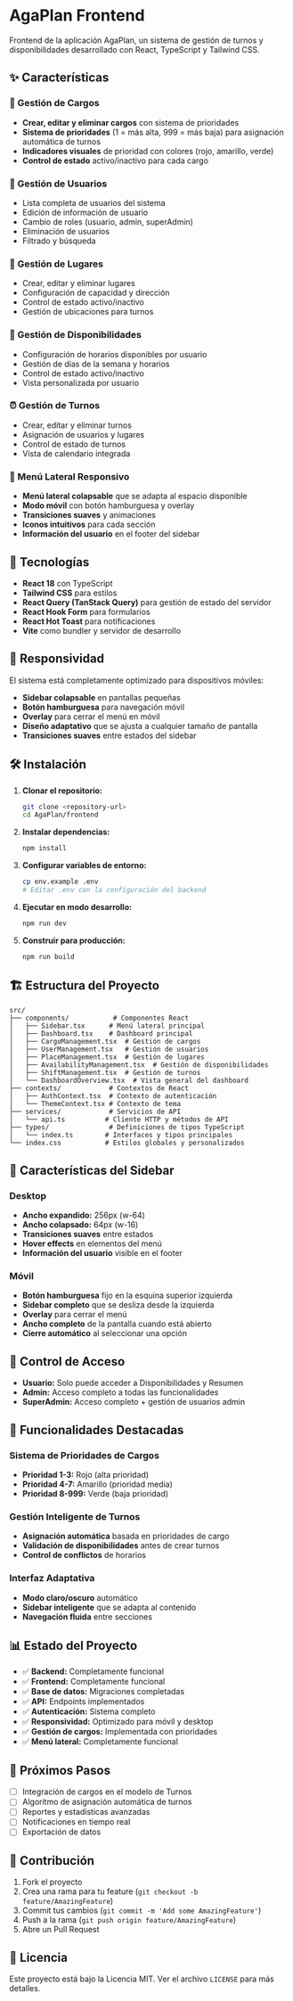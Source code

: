 # AgaPlan Frontend

Frontend de la aplicación AgaPlan, un sistema de gestión de turnos y disponibilidades desarrollado con React, TypeScript y Tailwind CSS.

## ✨ Características

### 🎯 Gestión de Cargos
- **Crear, editar y eliminar cargos** con sistema de prioridades
- **Sistema de prioridades** (1 = más alta, 999 = más baja) para asignación automática de turnos
- **Indicadores visuales** de prioridad con colores (rojo, amarillo, verde)
- **Control de estado** activo/inactivo para cada cargo

### 👥 Gestión de Usuarios
- Lista completa de usuarios del sistema
- Edición de información de usuario
- Cambio de roles (usuario, admin, superAdmin)
- Eliminación de usuarios
- Filtrado y búsqueda

### 📍 Gestión de Lugares
- Crear, editar y eliminar lugares
- Configuración de capacidad y dirección
- Control de estado activo/inactivo
- Gestión de ubicaciones para turnos

### 📅 Gestión de Disponibilidades
- Configuración de horarios disponibles por usuario
- Gestión de días de la semana y horarios
- Control de estado activo/inactivo
- Vista personalizada por usuario

### ⏰ Gestión de Turnos
- Crear, editar y eliminar turnos
- Asignación de usuarios y lugares
- Control de estado de turnos
- Vista de calendario integrada

### 🎨 Menú Lateral Responsivo
- **Menú lateral colapsable** que se adapta al espacio disponible
- **Modo móvil** con botón hamburguesa y overlay
- **Transiciones suaves** y animaciones
- **Iconos intuitivos** para cada sección
- **Información del usuario** en el footer del sidebar

## 🚀 Tecnologías

- **React 18** con TypeScript
- **Tailwind CSS** para estilos
- **React Query (TanStack Query)** para gestión de estado del servidor
- **React Hook Form** para formularios
- **React Hot Toast** para notificaciones
- **Vite** como bundler y servidor de desarrollo

## 📱 Responsividad

El sistema está completamente optimizado para dispositivos móviles:

- **Sidebar colapsable** en pantallas pequeñas
- **Botón hamburguesa** para navegación móvil
- **Overlay** para cerrar el menú en móvil
- **Diseño adaptativo** que se ajusta a cualquier tamaño de pantalla
- **Transiciones suaves** entre estados del sidebar

## 🛠️ Instalación

1. **Clonar el repositorio:**
   ```bash
   git clone <repository-url>
   cd AgaPlan/frontend
   ```

2. **Instalar dependencias:**
   ```bash
   npm install
   ```

3. **Configurar variables de entorno:**
   ```bash
   cp env.example .env
   # Editar .env con la configuración del backend
   ```

4. **Ejecutar en modo desarrollo:**
   ```bash
   npm run dev
   ```

5. **Construir para producción:**
   ```bash
   npm run build
   ```

## 🏗️ Estructura del Proyecto

```
src/
├── components/           # Componentes React
│   ├── Sidebar.tsx      # Menú lateral principal
│   ├── Dashboard.tsx    # Dashboard principal
│   ├── CargoManagement.tsx  # Gestión de cargos
│   ├── UserManagement.tsx   # Gestión de usuarios
│   ├── PlaceManagement.tsx  # Gestión de lugares
│   ├── AvailabilityManagement.tsx  # Gestión de disponibilidades
│   ├── ShiftManagement.tsx  # Gestión de turnos
│   └── DashboardOverview.tsx  # Vista general del dashboard
├── contexts/            # Contextos de React
│   ├── AuthContext.tsx  # Contexto de autenticación
│   └── ThemeContext.tsx # Contexto de tema
├── services/            # Servicios de API
│   └── api.ts          # Cliente HTTP y métodos de API
├── types/               # Definiciones de tipos TypeScript
│   └── index.ts        # Interfaces y tipos principales
└── index.css           # Estilos globales y personalizados
```

## 🎨 Características del Sidebar

### Desktop
- **Ancho expandido:** 256px (w-64)
- **Ancho colapsado:** 64px (w-16)
- **Transiciones suaves** entre estados
- **Hover effects** en elementos del menú
- **Información del usuario** visible en el footer

### Móvil
- **Botón hamburguesa** fijo en la esquina superior izquierda
- **Sidebar completo** que se desliza desde la izquierda
- **Overlay** para cerrar el menú
- **Ancho completo** de la pantalla cuando está abierto
- **Cierre automático** al seleccionar una opción

## 🔐 Control de Acceso

- **Usuario:** Solo puede acceder a Disponibilidades y Resumen
- **Admin:** Acceso completo a todas las funcionalidades
- **SuperAdmin:** Acceso completo + gestión de usuarios admin

## 🌟 Funcionalidades Destacadas

### Sistema de Prioridades de Cargos
- **Prioridad 1-3:** Rojo (alta prioridad)
- **Prioridad 4-7:** Amarillo (prioridad media)
- **Prioridad 8-999:** Verde (baja prioridad)

### Gestión Inteligente de Turnos
- **Asignación automática** basada en prioridades de cargo
- **Validación de disponibilidades** antes de crear turnos
- **Control de conflictos** de horarios

### Interfaz Adaptativa
- **Modo claro/oscuro** automático
- **Sidebar inteligente** que se adapta al contenido
- **Navegación fluida** entre secciones

## 📊 Estado del Proyecto

- ✅ **Backend:** Completamente funcional
- ✅ **Frontend:** Completamente funcional
- ✅ **Base de datos:** Migraciones completadas
- ✅ **API:** Endpoints implementados
- ✅ **Autenticación:** Sistema completo
- ✅ **Responsividad:** Optimizado para móvil y desktop
- ✅ **Gestión de cargos:** Implementada con prioridades
- ✅ **Menú lateral:** Completamente funcional

## 🚀 Próximos Pasos

- [ ] Integración de cargos en el modelo de Turnos
- [ ] Algoritmo de asignación automática de turnos
- [ ] Reportes y estadísticas avanzadas
- [ ] Notificaciones en tiempo real
- [ ] Exportación de datos

## 🤝 Contribución

1. Fork el proyecto
2. Crea una rama para tu feature (`git checkout -b feature/AmazingFeature`)
3. Commit tus cambios (`git commit -m 'Add some AmazingFeature'`)
4. Push a la rama (`git push origin feature/AmazingFeature`)
5. Abre un Pull Request

## 📄 Licencia

Este proyecto está bajo la Licencia MIT. Ver el archivo `LICENSE` para más detalles.
